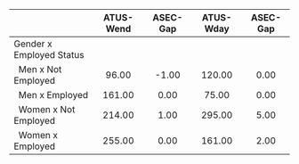 
|                      |    ATUS-Wend |     ASEC-Gap |    ATUS-Wday |     ASEC-Gap |
| -------------------- | :----------: | :----------: | :----------: | :----------: |
| Gender x Employed Status |              |              |              |              |
| &nbsp;&nbsp;Men x Not Employed |        96.00 |        -1.00 |       120.00 |         0.00 |
| &nbsp;&nbsp;Men x Employed |       161.00 |         0.00 |        75.00 |         0.00 |
| &nbsp;&nbsp;Women x Not Employed |       214.00 |         1.00 |       295.00 |         5.00 |
| &nbsp;&nbsp;Women x Employed |       255.00 |         0.00 |       161.00 |         2.00 |

